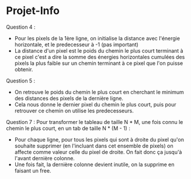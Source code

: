 # Projet-Info

Question 4 : 
- Pour les pixels de la 1ère ligne, on initialise la distance avec l'énergie horizontale, et le predecesseur à -1 (pas important) 
- La distance d'un pixel est le poids du chemin le plus court terminant à ce pixel c'est a dire la somme des énergies horizontales cumulées des pixels la plus faible sur un chemin terminant à ce pixel que l'on puisse obtenir.

Question 5 : 
- On retrouve le poids du chemin le plus court en cherchant le minimum des distances des pixels de la dernière ligne.
- Cela nous donne le dernier pixel du chemin le plus court, puis pour retrouver ce chemin on utilise les predecesseurs.

Question 7 :
Pour transformer le tableau de taille N * M, une fois connu le chemin le plus court, en un tab de taille N * (M - 1) : 
 - Pour chaque ligne, pour tous les pixels qui sont à droite du pixel qu'on souhaite supprimer (en l'incluant dans cet ensemble de pixels) on affecte comme valeur celle du pixel de droite. On fait donc ça jusqu'à l'avant dernière colonne.
- Une fois fait, la dernière colonne devient inutile, on la supprime en faisant un free.

